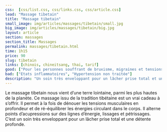 ```yaml
---
css:  [css/list.css, css/links.css, css/article.css]
lead: "Massage tibetain"
title: "Massage tibetain"
small_image: img/articles/massages/tibetain/small.jpg
big_image: img/articles/massages/tibetain/big.jpg
layout: article
section: massages
section_title: Massages
permalink: massages/tibetain.html
time: 1h15
price: 90
slug: tibetain
links: [chinois, chineitsang, thai, tarif]
good: ["Pour les personnes souffrant de bruxisme, migraines et tensions", "Lâcher prise"]
bad: ["Etats inflammatoires", "Hypertension non traitée"]
description: "Un soin très enveloppant pour un lâcher prise total et une détente profonde."
---
```

Le massage tibetain nous vient d’une 
terre lointaine, parmi les plus hautes 
de la planète.
Ce massage issu de la tradition tibétaine
est un vrai cadeau à s’offrir. 
Il permet à la fois de dénouer les tensions 
musculaires en profondeur et de 
ré-équilibrer les énergies circulant 
dans le corps.
Il alterne points d’acupressions sur des 
lignes d’énergie, lissages et pétrissages.
C’est un soin très enveloppant pour un 
lâcher prise total et une détente profonde.

